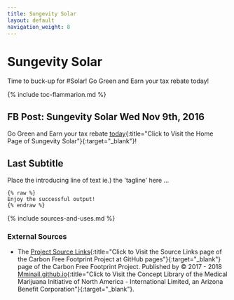 ```yaml
---
title: Sungevity Solar
layout: default
navigation_weight: 8
---
```

# Sungevity Solar

Time to buck-up for #Solar! Go Green and Earn your tax rebate today!

{% include toc-flammarion.md %}

## FB Post: Sungevity Solar Wed Nov 9th, 2016

Go Green and Earn your tax rebate [today](https://medmj.us/SolarPowerYes){:title="Click to Visit the Home Page of Sungevity Solar"}{:target="_blank"}!

## Last Subtitle

Place the introducing line of text ie.) the 'tagline' here ...

```liquid
{% raw %}
Enjoy the successful output!
{% endraw %}
```

{% include sources-and-uses.md %}

### External Sources

- The [Project Source Links](https://mminail.github.io/CFFP/Source-Carbon-Free-Links.htm){:title="Click to Visit the Source Links page of the Carbon Free Footprint Project at GitHub pages"}{:target="_blank"} page of the Carbon Free Footprint Project. Published by © 2017 - 2018 [Mminail.github.io](https://mminail.github.io/){:title="Click to Visit the Concept Library of the Medical Marijuana Initiative of North America - International Limited, an Arizona Benefit Corporation"}{:target="_blank"}.

